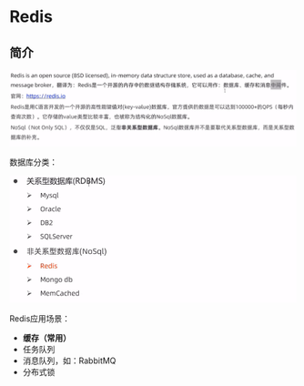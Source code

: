 # Redis

## 简介

![image-20220913145605222](https://raw.githubusercontent.com/LifeSum12/typora-image/main/img/202209131501701.png)

数据库分类：

<img src="https://raw.githubusercontent.com/LifeSum12/typora-image/main/img/202209131501735.png" alt="image-20220913145645223" style="zoom: 67%;" />

Redis应用场景：

- **缓存（常用）**
- 任务队列
- 消息队列，如：RabbitMQ
- 分布式锁

